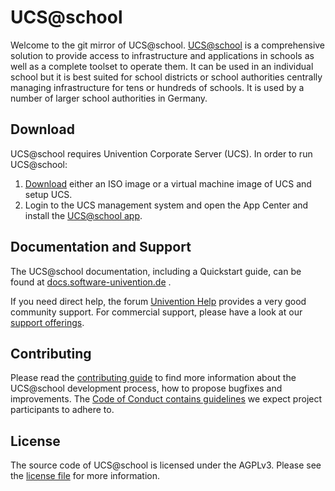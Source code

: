 # UCS@school

Welcome to the git mirror of UCS@school.
[UCS@school](https://www.univention.com/products/ucsschool/) is a
comprehensive solution to provide access to infrastructure and
applications in schools as well as a complete toolset to operate them.
It can be used in an individual school but it is best suited for school
districts or school authorities centrally managing infrastructure for
tens or hundreds of schools. It is used by a number of larger school
authorities in Germany.

## Download

UCS@school requires Univention Corporate Server (UCS). In order to run UCS@school:

1. [Download](https://www.univention.com/downloads/ucs-download/) either an ISO image or a virtual machine image of UCS and setup UCS.
2. Login to the UCS management system and open the App Center and install the [UCS@school app](https://www.univention.de/produkte/univention-app-center/app-katalog/ucsschool/).

## Documentation and Support

The UCS@school documentation, including a Quickstart guide, can be found at [docs.software-univention.de](https://docs.software-univention.de/) .

If you need direct help, the forum [Univention
Help](https://help.univention.com) provides a very good community support. For
commercial support, please have a look at our [support
offerings](https://www.univention.com/download-and-support/support/commercial-support/).

## Contributing

Please read the [contributing guide](./CONTRIBUTING.md) to find more information about the UCS@school development process, how to propose bugfixes and improvements.
The [Code of Conduct contains guidelines](./CONTRIBUTING.md#code-of-conduct) we expect project participants to adhere to.

## License

The source code of UCS@school is licensed under the AGPLv3. Please see the [license file](./LICENSE) for more information.
